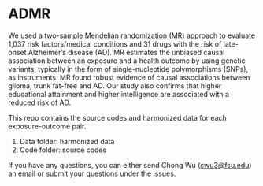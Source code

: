 # ADMR
We used a two-sample Mendelian randomization (MR) approach to evaluate 1,037 risk factors/medical conditions and 31 drugs with the risk of late-onset Alzheimer’s disease (AD). MR estimates the unbiased causal association between an exposure and a health outcome by using genetic variants, typically in the form of single-nucleotide polymorphisms (SNPs), as instruments. MR found robust evidence of causal associations between glioma, trunk fat-free and AD. Our study also confirms that higher educational attainment and higher intelligence are associated with a reduced risk of AD.

This repo contains the source codes and harmonized data for each exposure-outcome pair.

1. Data folder: harmonized data
2. Code folder: source codes

If you have any questions, you can either send Chong Wu (cwu3@fsu.edu) an email or submit your questions under the issues.